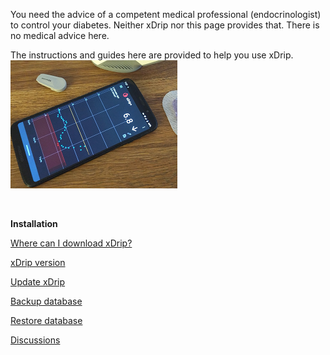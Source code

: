 You need the advice of a competent medical professional (endocrinologist) to control your diabetes. Neither xDrip nor this page provides that. There is no medical advice here.  

The instructions and guides here are provided to help you use xDrip.  
![](./images/xDinaction.png)  
  
<br/>  
  
  **Installation**  
  
[Where can I download xDrip?](./Download-xDrip.md)  
  
[xDrip version](./xDrip-Version.md)  
  
[Update xDrip](./Updates.md)  
  
[Backup database](./Backup-Database.md)  
  
[Restore database](./Restore-Database.md)  


[Discussions](https://github.com/Navid200/xDrip/discussions)  
